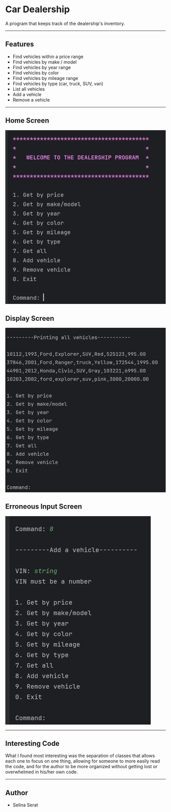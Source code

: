 # Car Dealership
A program that keeps track of the dealership's inventory.

-------------------------
## Features
- Find vehicles within a price range
- Find vehicles by make / model
 - Find vehicles by year range
- Find vehicles by color
- Find vehicles by mileage range
- Find vehicles by type (car, truck, SUV, van)
- List all vehicles
- Add a vehicle
- Remove a vehicle
----------------------------

## Home Screen
![Screenshot 2025-05-11 212958.png](Screenshot%202025-05-11%20212958.png)


## Display Screen
![Screenshot 2025-05-11 213024.png](Screenshot%202025-05-11%20213024.png)


## Erroneous Input Screen
![Screenshot 2025-05-11 213119.png](Screenshot%202025-05-11%20213119.png)




-----------------------------


## Interesting Code
What I found most interesting was the separation of classes that allows each one to focus on one thing, allowing for someone to more easily read the code, and for the author to be more organized without getting lost or overwhelmed in his/her own code. 

------------------------------
## Author
- Selina Serat